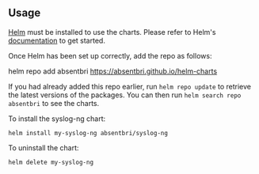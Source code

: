 ## Usage

[Helm](https://helm.sh) must be installed to use the charts.  Please refer to
Helm's [documentation](https://helm.sh/docs) to get started.

Once Helm has been set up correctly, add the repo as follows:

  helm repo add absentbri https://absentbri.github.io/helm-charts

If you had already added this repo earlier, run `helm repo update` to retrieve
the latest versions of the packages.  You can then run `helm search repo
absentbri` to see the charts.

To install the syslog-ng chart:

    helm install my-syslog-ng absentbri/syslog-ng

To uninstall the chart:

    helm delete my-syslog-ng